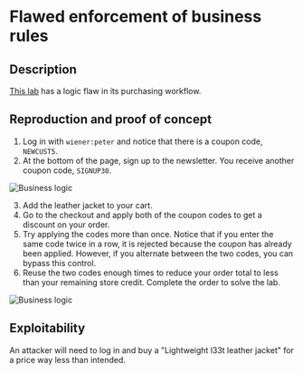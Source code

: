 # Flawed enforcement of business rules

## Description

[This lab](https://portswigger.net/web-security/logic-flaws/examples/lab-logic-flaws-flawed-enforcement-of-business-rules)  has a logic flaw in its purchasing workflow. 

## Reproduction and proof of concept

1. Log in with `wiener:peter` and notice that there is a coupon code, ``NEWCUST5``.
2. At the bottom of the page, sign up to the newsletter. You receive another coupon code, ``SIGNUP30``.

![Business logic](/_static/images/business5.png)

3. Add the leather jacket to your cart.
4. Go to the checkout and apply both of the coupon codes to get a discount on your order.
5. Try applying the codes more than once. Notice that if you enter the same code twice in a row, it is rejected because the coupon has already been applied. However, if you alternate between the two codes, you can bypass this control.
6. Reuse the two codes enough times to reduce your order total to less than your remaining store credit. Complete the order to solve the lab.

![Business logic](/_static/images/business6.png)

## Exploitability

An attacker will need to log in and buy a "Lightweight l33t leather jacket" for a price way less than intended.
